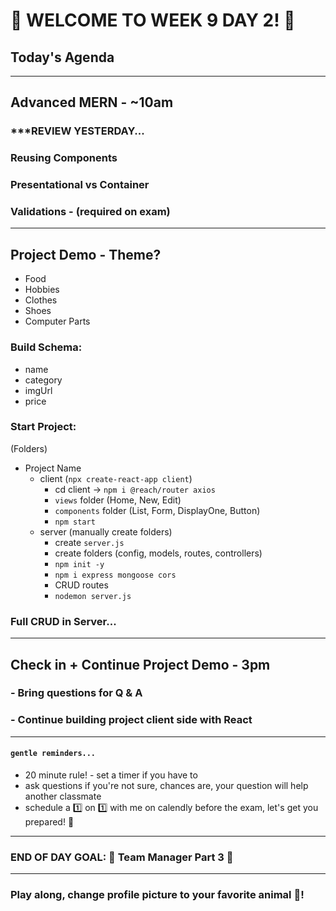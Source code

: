 # :tada: WELCOME TO WEEK 9 DAY 2! :tada:

## Today's Agenda

---

## Advanced MERN - ~10am

### \*\*\*REVIEW YESTERDAY...

### Reusing Components

### Presentational vs Container

### Validations - (required on exam)

---

## Project Demo - Theme?

- Food
- Hobbies
- Clothes
- Shoes
- Computer Parts

### Build Schema:

- name
- category
- imgUrl
- price

### Start Project:

(Folders)

- Project Name
  - client (`npx create-react-app client`)
    - cd client -> `npm i @reach/router axios`
    - `views` folder (Home, New, Edit)
    - `components` folder (List, Form, DisplayOne, Button)
    - `npm start`
  - server (manually create folders)
    - create `server.js `
    - create folders (config, models, routes, controllers)
    - `npm init -y`
    - `npm i express mongoose cors`
    - CRUD routes
    - `nodemon server.js`

### Full CRUD in Server...

---

## Check in + Continue Project Demo - 3pm

### - Bring questions for Q & A

### - Continue building project client side with React

---

#### `gentle reminders...`

- 20 minute rule! - set a timer if you have to
- ask questions if you're not sure, chances are, your question will help another classmate
- schedule a :one: on :one: with me on calendly before the exam, let's get you prepared! :muscle:

---

### END OF DAY GOAL: :sparkler: Team Manager Part 3 :sparkler:

---

### Play along, change profile picture to your favorite animal :turtle:!
